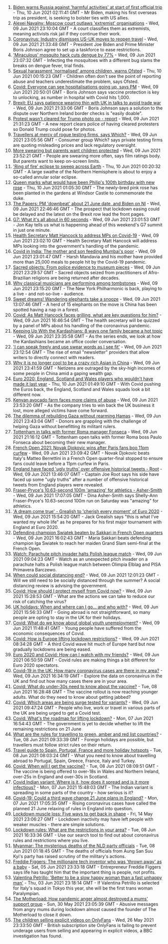 1. [Biden warns Russia against 'harmful activities' at start of first official trip](https://www.bbc.co.uk/news/world-us-canada-57422348) - Thu, 10 Jun 2021 02:11:41 GMT - Mr Biden, making his first overseas trip as president, is seeking to bolster ties with US allies.
2. [Alexei Navalny: Moscow court outlaws 'extremist' organisations](https://www.bbc.co.uk/news/world-europe-57422346) - Wed, 09 Jun 2021 23:10:04 GMT - A court classifies them as extremists, meaning activists risk jail if they continue their work.
3. [Coronavirus: Industry dismisses US-UK moves to reopen travel](https://www.bbc.co.uk/news/business-57390246) - Wed, 09 Jun 2021 21:33:48 GMT - President Joe Biden and Prime Minister Boris Johnson agree to set up a taskforce to ease restrictions.
4. ['Miraculous' mosquito hack cuts dengue by 77%](https://www.bbc.co.uk/news/health-57417219) - Wed, 09 Jun 2021 23:07:32 GMT - Infecting the mosquitoes with a different bug slams the breaks on dengue fever, trial finds.
5. [Sexual harassment 'normalised' among children, warns Ofsted](https://www.bbc.co.uk/news/education-57411363) - Thu, 10 Jun 2021 00:15:23 GMT - Children often don't see the point of reporting abuse and teachers underestimate the problem, says Ofsted.
6. [Covid: Everyone can see hospitalisations going up, says PM](https://www.bbc.co.uk/news/health-57417802) - Wed, 09 Jun 2021 20:50:01 GMT - Boris Johnson says vaccine protection is key to unlocking, as number in hospital with Covid hits 1,000.
7. [Brexit: EU says patience wearing thin with UK in talks to avoid trade war](https://www.bbc.co.uk/news/uk-politics-57403258) - Wed, 09 Jun 2021 21:33:06 GMT - Boris Johnson says a solution to the dispute over Northern Ireland border checks is "easily doable".
8. [Protest wasn't cleared for Trump photo op - report](https://www.bbc.co.uk/news/world-us-canada-57418753) - Wed, 09 Jun 2021 21:31:23 GMT - A new report clears police of having cleared protesters so Donald Trump could pose for photos.
9. [Travellers at mercy of rogue testing firms, says Which?](https://www.bbc.co.uk/news/business-57415972) - Wed, 09 Jun 2021 23:05:56 GMT - Consumer group Which? says private testing firms are quoting misleading prices and lack regulatory oversight.
10. [More swearing but parents want children protected](https://www.bbc.co.uk/news/education-57419263) - Wed, 09 Jun 2021 23:52:21 GMT - People are swearing more often, says film ratings body. But parents want to keep on-screen limits.
11. ['Ring of fire' eclipse to sweep across Earth](https://www.bbc.co.uk/news/science-environment-57420056) - Thu, 10 Jun 2021 00:20:32 GMT - A large swathe of the Northern Hemisphere is about to enjoy a so-called annular solar eclipse.
12. [Queen marks what would have been Philip's 100th birthday with new rose](https://www.bbc.co.uk/news/uk-57422065) - Thu, 10 Jun 2021 01:05:30 GMT - The newly-bred pink rose has been planted in the gardens at Windsor Castle to commemorate the duke.
13. [The Papers: PM 'downbeat' about 21 June date, and Biden on NI](https://www.bbc.co.uk/news/blogs-the-papers-57422046) - Wed, 09 Jun 2021 22:46:46 GMT - The prospect that lockdown easing could be delayed and the latest on the Brexit row lead the front pages.
14. [G7: What it's all about in 60 seconds](https://www.bbc.co.uk/news/uk-57406029) - Wed, 09 Jun 2021 23:01:53 GMT - Jon Kay tells us what is happening ahead of this weekend's G7 summit in just one minute.
15. [Health Secretary Matt Hancock to address MPs on Covid-19](https://www.bbc.co.uk/news/uk-politics-57406031) - Wed, 09 Jun 2021 23:02:10 GMT - Health Secretary Matt Hancock will address MPs looking into the government's handling of the pandemic.
16. [Covid in India: The mother and son feeding Mumbai's poor](https://www.bbc.co.uk/news/world-asia-india-57418671) - Wed, 09 Jun 2021 23:01:47 GMT - Harsh Mandavia and his mother have provided more than 25,000 meals to people hit by the Covid-19 pandemic.
17. [Sacred objects: From police evidence to museum pieces](https://www.bbc.co.uk/news/world-latin-america-57306362) - Wed, 09 Jun 2021 23:29:57 GMT - Sacred objects seized from practitioners of Afro-Brazilian religions are being returned after decades.
18. [Why classical musicians are performing among tombstones](https://www.bbc.co.uk/news/world-us-canada-57422026) - Wed, 09 Jun 2021 23:15:20 GMT - The New York Philharmonic is back, playing to a live - and not-so-live - audience.
19. [Sweet dreams! Wandering elephants take a snooze](https://www.bbc.co.uk/news/world-57416368) - Wed, 09 Jun 2021 13:07:46 GMT - A herd of 15 elephants on the move is China has been spotted having a nap in a forest.
20. [Covid: As Matt Hancock faces grilling, what are key questions for him?](https://www.bbc.co.uk/news/uk-politics-57284470) - Wed, 09 Jun 2021 16:46:54 GMT - The health secretary will be quizzed by a panel of MPs about his handling of the coronavirus pandemic.
21. [Keeping Up With the Kardashians: 8 ways one family became a hot topic](https://www.bbc.co.uk/news/entertainment-arts-57343862) - Wed, 09 Jun 2021 23:35:58 GMT - As the series ends, we look at how the Kardashians became an office cooler conversation.
22. ['I can speak freely and use swear words as I see fit'](https://www.bbc.co.uk/news/business-57382955) - Wed, 09 Jun 2021 23:12:54 GMT - The rise of email "newsletter" providers that allow writers to directly connect with readers.
23. [Why it is no longer cool to be a crazy rich Asian in China](https://www.bbc.co.uk/news/world-asia-china-57380367) - Wed, 09 Jun 2021 23:41:59 GMT - Netizens are outraged by the sky-high incomes of some people in China amid a gaping wealth gap.
24. [Euro 2020: England, Scotland and Wales players who wouldn't have made it last year](https://www.bbc.co.uk/news/newsbeat-57259395) - Thu, 10 Jun 2021 01:49:10 GMT - With Covid pushing the Euros back, the England, Scotland and Wales squads look a bit different now.
25. [Kenyan avocado farm faces more claims of abuse](https://www.bbc.co.uk/news/world-africa-57413354) - Wed, 09 Jun 2021 23:53:20 GMT - As the company tries to win back the UK business it lost, more alleged victims have come forward.
26. [The dilemma of rebuilding Gaza without rearming Hamas](https://www.bbc.co.uk/news/world-middle-east-57396819) - Wed, 09 Jun 2021 23:43:04 GMT - Donors are grappling with the challenge of helping Gaza without benefitting its militant rulers.
27. [Tottenham in talks with former Roma manager Fonseca](https://www.bbc.co.uk/sport/football/57421876) - Wed, 09 Jun 2021 21:16:12 GMT - Tottenham open talks with former Roma boss Paulo Fonseca about becoming their new manager.
28. [French Open 2021: Novak Djokovic wins after Paris fans boo 11pm curfew](https://www.bbc.co.uk/sport/tennis/57422106) - Wed, 09 Jun 2021 23:09:42 GMT - Novak Djokovic beats Italy's Matteo Berrettini in a French Open quarter-final stopped to ensure fans could leave before a 11pm curfew in Paris.
29. [England have faced 'ugly truths' over offensive historical tweets - Root](https://www.bbc.co.uk/sport/cricket/57415232) - Wed, 09 Jun 2021 13:46:07 GMT - Captain Joe Root says his side have faced up some "ugly truths" after a number of offensive historical tweets from England players were revealed.
30. [Fraser-Pryce's 10.63-second 100m 'amazing' for athletics - Asher-Smith](https://www.bbc.co.uk/sport/athletics/57420366) - Wed, 09 Jun 2021 17:07:05 GMT - Dina Asher-Smith says Shelly-Ann Fraser-Pryce's 10.63-second 100m run on Saturday was "amazing" for athletics.
31. ['A dream come true' - Grealish to 'cherish every moment' of Euro 2020](https://www.bbc.co.uk/sport/football/57419554) - Wed, 09 Jun 2021 15:54:20 GMT - Jack Grealish says "this is what I've wanted my whole life" as he prepares for his first major tournament with England at Euro 2020.
32. [Defending champion Swiatek beaten by Sakkari in French Open quarters](https://www.bbc.co.uk/sport/tennis/57413380) - Wed, 09 Jun 2021 16:02:43 GMT - Maria Sakkari beats defending champion Iga Swiatek to reach her maiden Grand Slam semi-final at the French Open.
33. [Watch: Parachute pitch invader halts Polish league match](https://www.bbc.co.uk/sport/av/football/57412486) - Wed, 09 Jun 2021 09:04:23 GMT - Watch as an unexpected pitch invader on a parachute halts a Polish league match between Olimpia Elblag and PISA Primavera Barczewo.
34. [When could social distancing end?](https://www.bbc.co.uk/news/uk-51506729) - Wed, 09 Jun 2021 12:01:23 GMT - Will we still need to be socially distanced through the summer? A social distancing review is advising the government.
35. [Covid: How should I protect myself from Covid now?](https://www.bbc.co.uk/news/health-57087517) - Wed, 09 Jun 2021 15:28:53 GMT - What are the actions we can take to reduce our risk of catching the virus?
36. [UK holidays: When and where can I go... and who with?](https://www.bbc.co.uk/news/explainers-52646738) - Wed, 09 Jun 2021 15:56:33 GMT - Going abroad is not straightforward, so many people are opting to stay in the UK for their holidays.
37. [Covid: What do we know about global youth unemployment?](https://www.bbc.co.uk/news/57406236) - Wed, 09 Jun 2021 11:48:41 GMT - Young people have suffered from the economic consequences of Covid.
38. [Covid: How is Europe lifting lockdown restrictions?](https://www.bbc.co.uk/news/explainers-53640249) - Wed, 09 Jun 2021 08:34:28 GMT - A third Covid wave hit much of Europe hard but now gradually lockdowns are being eased.
39. [Euro 2020 and Covid: How can I watch with my friends?](https://www.bbc.co.uk/news/uk-57386719) - Wed, 09 Jun 2021 06:50:59 GMT - Covid rules are making things a bit different for Euro 2020 spectators.
40. [Covid-19 in the UK: How many coronavirus cases are there in my area?](https://www.bbc.co.uk/news/uk-51768274) - Wed, 09 Jun 2021 16:34:19 GMT - Explore the data on coronavirus in the UK and find out how many cases there are in your area.
41. [Covid: What do under-30s need to know about the vaccine?](https://www.bbc.co.uk/news/health-57273875) - Tue, 08 Jun 2021 16:28:48 GMT - The vaccine rollout is now reaching younger adults. What do they need to know about getting jabbed?
42. [Covid: Which areas are being surge tested for variants?](https://www.bbc.co.uk/news/explainers-54872039) - Wed, 09 Jun 2021 09:47:24 GMT - People who live, work or travel in various parts of the UK are being urged to get a Covid test.
43. [Covid: What's the roadmap for lifting lockdown?](https://www.bbc.co.uk/news/explainers-52530518) - Mon, 07 Jun 2021 16:54:43 GMT - The government is yet to decide whether to lift the remaining restrictions on 21 June
44. [What are the rules for travelling to green, amber and red list countries?](https://www.bbc.co.uk/news/explainers-52544307) - Tue, 08 Jun 2021 09:33:39 GMT - Foreign holidays are possible, but travellers must follow strict rules on their return.
45. [Travel guide to Spain, Portugal, France and more holiday hotspots](https://www.bbc.co.uk/news/explainers-56997931) - Tue, 08 Jun 2021 08:03:24 GMT - What you need to know about travelling abroad to Portugal, Spain, Greece, France, Italy and Turkey.
46. [Covid: When will I get the vaccine?](https://www.bbc.co.uk/news/health-55045639) - Tue, 08 Jun 2021 08:09:51 GMT - The vaccine is being offered to over-18s in Wales and Northern Ireland, over-25s in England and over-30s in Scotland.
47. [Covid Indian variant: Where is it, how does it spread and is it more infectious?](https://www.bbc.co.uk/news/health-57157496) - Mon, 07 Jun 2021 15:48:03 GMT - The Indian variant is spreading in some parts of the country - how serious is it?
48. [Covid-19: Could a third wave change 21 June plans in England?](https://www.bbc.co.uk/news/health-57328469) - Mon, 07 Jun 2021 17:05:35 GMT - Rising coronavirus cases have called the planned 21 June relaxing of rules in England into question.
49. [Lockdown muscle loss: Five ways to get back in shape](https://www.bbc.co.uk/news/uk-56887390) - Fri, 14 May 2021 23:06:27 GMT - Lockdown inactivity may have left people with weaker muscles - there are simple solutions.
50. [Lockdown rules: What are the restrictions in your area?](https://www.bbc.co.uk/news/uk-54373904) - Tue, 08 Jun 2021 16:33:36 GMT - Use our search tool to find out about coronavirus rules and restrictions where you live.
51. [Myanmar: The mysterious deaths of the NLD party officials](https://www.bbc.co.uk/news/world-asia-57380237) - Tue, 08 Jun 2021 01:18:45 GMT - The deaths of officials from Aung San Suu Kyi's party has raised scrutiny of the military's actions.
52. [Freddie Figgers: The millionaire tech inventor who was 'thrown away' as a baby](https://www.bbc.co.uk/news/stories-57081087) - Sat, 05 Jun 2021 23:33:18 GMT - Entrepreneur Freddie Figgers says life has taught him that the important thing is people, not profits.
53. [Valentina Petrillo: 'Better to be a slow happy woman than a fast unhappy man'](https://www.bbc.co.uk/news/stories-57338207) - Thu, 03 Jun 2021 23:18:14 GMT - If Valentina Petrillo is selected for Italy's squad in Tokyo this year, she will be the first trans woman Paralympian.
54. [The Motherload: How pandemic anger almost destroyed a mums' support group](https://www.bbc.co.uk/news/stories-57285368) - Sun, 30 May 2021 23:05:39 GMT - Abusive messages from angry mums during lockdown almost caused the founder of The Motherload to close it down.
55. [The children selling explicit videos on OnlyFans](https://www.bbc.co.uk/news/uk-57255983) - Wed, 26 May 2021 23:33:50 GMT - British subscription site OnlyFans is failing to prevent underage users from selling and appearing in explicit videos, a BBC investigation has found.
